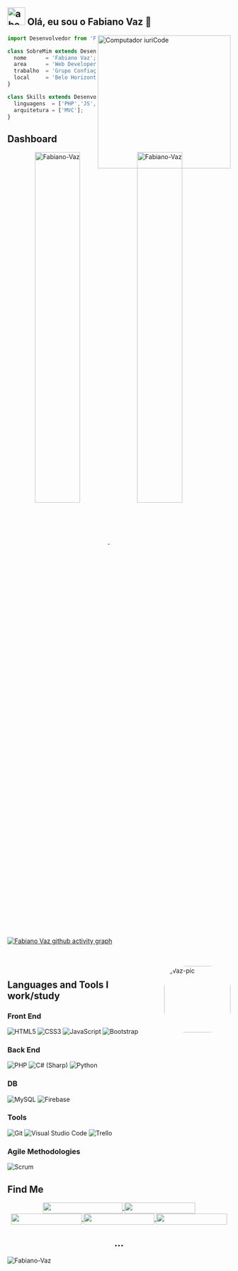 
## <img width="40" alt="about" src="https://raw.github.com/elizarov/elizarov/master/about.png"> Olá, eu sou o Fabiano Vaz 👋

<img src="https://raw.githubusercontent.com/MicaelliMedeiros/micaellimedeiros/master/image/computer-illustration.png" min-width="400px" max-width="300px" width="300px" align="right" alt="Computador iuriCode">

```js
import Desenvolvedor from 'Fabiano-Vaz';

class SobreMim extends Desenvolvedor {
  nome      = 'Fabiano Vaz';
  area      = 'Web Developer';
  trabalho  = 'Grupo Confiaça';
  local     = 'Belo Horizonte-MG';
}

class Skills extends Desenvolvedor {
  linguagens  = ['PHP','JS', 'PYTHON', 'C#'];
  arquitetura = ['MVC'];
}
```
## Dashboard

<div align="center" style="white-space: nowrap;">
 <a href="https://github.com/fabiano-vaz">
   <img align="center" width="45%" src="https://github-readme-streak-stats.herokuapp.com?user=Fabiano-Vaz&theme=dark&hide_border=false&date_format=M%20j%5B%2C%20Y%5D" alt="Fabiano-Vaz" />
 </a>
<!--   <a href="https://github.com/fabiano-vaz">
   <img align="center" width="17%" src="https://media0.giphy.com/media/xT9IgzoKnwFNmISR8I/giphy.gif?cid=ecf05e478iu97xn06g2dk1qye9rf1dqcygr0ajzfrad4ho53&rid=giphy.gif&ct=g" alt="Fabiano-Vaz" />
 </a> -->
 <a href="https://github.com/fabiano-vaz">
   <img align="center" width="45%" src="https://github-readme-stats.vercel.app/api?username=fabiano-vaz&theme=slateorange&show_icons=true" alt="Fabiano-Vaz" />
 </a>
</div>

[![Fabiano Vaz github activity graph](https://my-activity-graph-instance.herokuapp.com/graph?username=Fabiano-Vaz&theme=react-dark&area=true&hide_border=true)](https://github.com/Fabiano-Vaz)


<div style="display: inline_block;"><br><br>

<img align="right" alt="Vaz-pic" height="150" style="border-radius:50px;" src="https://media0.giphy.com/media/qgQUggAC3Pfv687qPC/giphy.gif?cid=790b761157b58728ea3b9940ad5f8c29e9583a5d00ef51f1&rid=giphy.gif&ct=g">
</div>

## Languages and Tools I work/study

### Front End

![HTML5](https://img.shields.io/badge/html5-%23E34F26.svg?style=for-the-badge&logo=html5&logoColor=white)
![CSS3](https://img.shields.io/badge/css3-%231572B6.svg?style=for-the-badge&logo=css3&logoColor=white)
![JavaScript](https://img.shields.io/badge/javascript-%23323330.svg?style=for-the-badge&logo=javascript&logoColor=%23F7DF1E)
![Bootstrap](https://img.shields.io/badge/bootstrap-%23563D7C.svg?style=for-the-badge&logo=bootstrap&logoColor=white)

### Back End

![PHP](https://img.shields.io/badge/PHP-777BB4?style=for-the-badge&logo=php&logoColor=white)
![C# (Sharp)](https://img.shields.io/badge/C%23-239120?style=for-the-badge&logo=c-sharp&logoColor=white)
![Python](https://img.shields.io/badge/Python-3776AB?style=for-the-badge&logo=python&logoColor=white)

### DB

![MySQL](https://img.shields.io/badge/mysql-%231572B6.svg?style=for-the-badge&logo=mysql&logoColor=white)
![Firebase](https://img.shields.io/badge/Firebase-F29D0C?style=for-the-badge&logo=firebase&logoColor=white)

### Tools

![Git](https://img.shields.io/badge/git-%23F05033.svg?style=for-the-badge&logo=git&logoColor=white)
![Visual Studio Code](https://img.shields.io/badge/Visual%20Studio%20Code-0078d7.svg?style=for-the-badge&logo=visual-studio-code&logoColor=white)
![Trello](https://img.shields.io/badge/trello-%23323330.svg?style=for-the-badge&logo=trello&logoColor=blue)

### Agile Methodologies

![Scrum](https://img.shields.io/badge/scrum-black.svg?style=for-the-badge&logo=scrum&logoColor=white)

## **Find Me**

<div align="center">
  <span>
    <a href="https://www.linkedin.com/in/fabiano-vaz-b5009b206/" target="_blank">
      <img align="center" src="https://img.shields.io/static/v1?logo=linkedin&label=Work:&message=Linkedin&color=blue&style=for-the-badge" height=25 width=180 />
    </a>
    <a href="mailto:fabiano-vaz@live.com" target="_blank">
      <img align="center" src="https://img.shields.io/badge/Microsoft_Outlook-0078D4?style=for-the-badge&logoColor=white&logo=outlock&label=Mail:&message=Outlock" height=25 width=160 />
    </a>
    <a  target="_blank" href="https://api.whatsapp.com/send?phone=5535997019839&text=Oi%2C%20te%20achei%20no%20github!%20%3DD">
      <img align="center" src="https://img.shields.io/static/v1?&logo=whatsapp&label=Contact:&message=Whatsapp&color=%234ea94b&style=for-the-badge" height=25 width=160 />
    </a>
    <a href="https://www.instagram.com/fabiano_vaz_/" target="_blank">
      <img align="center" src="https://img.shields.io/badge/Instagram-E4405F?style=for-the-badge&logo=instagram&logoColor=white&label=View:&message=Instagram" height=25 width=160 />
    </a>
       <a href="https://www.facebook.com/Fabiano.Vaz.ADS" target="_blank">
      <img align="center" src="https://img.shields.io/badge/Facebook-1877F2?style=for-the-badge&logo=facebook&logoColor=white&label=View:&message=Facebook" height=25 width=160 />
    </a>
  </span </div>

   

    
## **...**

  <p align="left"> <img src="https://komarev.com/ghpvc/?username=Fabiano-Vaz&style=plastic" alt="Fabiano-Vaz" /></p>
